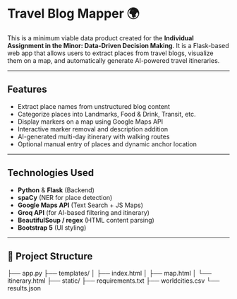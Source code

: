 # Travel Blog Mapper 🌍

This is a minimum viable data product created for the **Individual Assignment in the Minor: Data-Driven Decision Making**. It is a Flask-based web app that allows users to extract places from travel blogs, visualize them on a map, and automatically generate AI-powered travel itineraries.

---

## Features

- Extract place names from unstructured blog content
- Categorize places into Landmarks, Food & Drink, Transit, etc.
- Display markers on a map using Google Maps API
- Interactive marker removal and description addition
- AI-generated multi-day itinerary with walking routes
- Optional manual entry of places and dynamic anchor location

---

## Technologies Used

- **Python** & **Flask** (Backend)
- **spaCy** (NER for place detection)
- **Google Maps API** (Text Search + JS Maps)
- **Groq API** (for AI-based filtering and itinerary)
- **BeautifulSoup / regex** (HTML content parsing)
- **Bootstrap 5** (UI styling)

---

## 📁 Project Structure
  ├── app.py
  ├── templates/
  │ ├── index.html
  │ ├── map.html
  │ └── itinerary.html
  ├── static/
  ├── requirements.txt
  ├── worldcities.csv
  └── results.json

